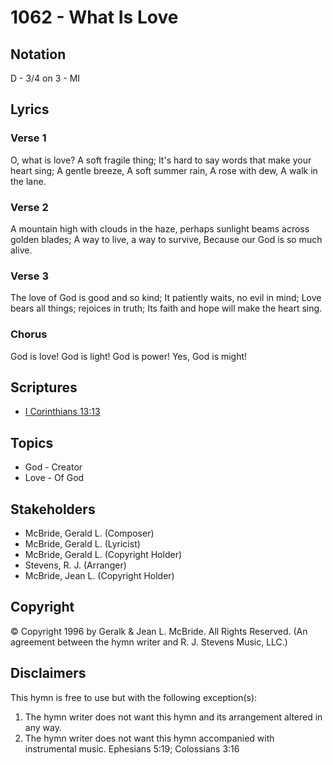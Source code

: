 # 1062 - What Is Love

## Notation

D - 3/4 on 3 - MI

## Lyrics

### Verse 1

O, what is love? A soft fragile thing; It's hard to say words that make your heart sing; A gentle breeze, A soft summer rain, A rose with dew, A walk in the lane.

### Verse 2

A mountain high with clouds in the haze, perhaps sunlight beams across golden blades; A way to live, a way to survive, Because our God is so much alive.

### Verse 3

The love of God is good and so kind; It patiently waits, no evil in mind; Love bears all things; rejoices in truth; Its faith and hope will make the heart sing.

### Chorus

God is love! God is light! God is power! Yes, God is might!


## Scriptures

- [I Corinthians 13:13](https://www.biblegateway.com/passage/?search=I%20Corinthians%2013%3A13)

## Topics

- God - Creator
- Love - Of God

## Stakeholders

- McBride, Gerald L. (Composer)
- McBride, Gerald L. (Lyricist)
- McBride, Gerald L. (Copyright Holder)
- Stevens, R. J. (Arranger)
- McBride, Jean L. (Copyright Holder)

## Copyright

© Copyright 1996 by Geralk & Jean L. McBride. All Rights Reserved.
(An agreement between the hymn writer and R. J. Stevens Music, LLC.)

## Disclaimers

This hymn is free to use but with the following exception(s):
1. The hymn writer does not want this hymn and its arrangement altered in any way.
2. The hymn writer does not want this hymn accompanied with instrumental music.
Ephesians 5:19; Colossians 3:16

